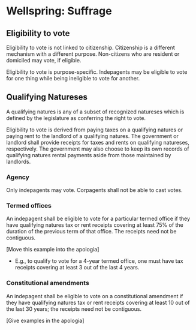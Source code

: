 # Wellspring: Suffrage

## Eligibility to vote

Eligibility to vote is not linked to citizenship. Citizenship is a different mechanism with a different purpose. Non-citizens who are resident or domiciled may vote, if eligible.

Eligibility to vote is purpose-specific. Indepagents may be eligible to vote for one thing while being ineligible to vote for another.

## Qualifying Natureses

A qualifying natures is any of a subset of recognized natureses which is defined by the legislature as conferring the right to vote.

Eligibility to vote is derived from paying taxes on a qualifying natures or paying rent to the landlord of a qualifying natures. The government or landlord shall provide receipts for taxes and rents on qualifying natureses, respectively. The government may also choose to keep its own records of qualifying natures rental payments aside from those maintained by landlords.

### Agency

Only indepagents may vote. Corpagents shall not be able to cast votes.

### Termed offices

An indepagent shall be eligible to vote for a particular termed office if they have qualifying natures tax or rent receipts covering at least 75% of the duration of the previous term of that office. The receipts need not be contiguous.

[Move this example into the apologia]
- E.g., to qualify to vote for a 4-year termed office, one must have tax receipts covering at least 3 out of the last 4 years.

### Constitutional amendments

An indepagent shall be eligible to vote on a constitutional amendment if they have qualifying natures tax or rent receipts covering at least 10 out of the last 30 years; the receipts need not be contiguous.

[Give examples in the apologia]

